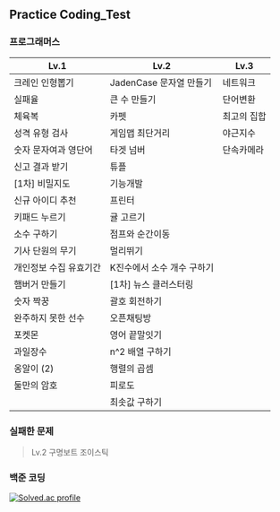 ## Practice Coding_Test

### 프로그래머스

| **Lv.1**               | **Lv.2**                   | **Lv.3**    |
| ---------------------- | -------------------------- | ----------- |
| 크레인 인형뽑기        | JadenCase 문자열 만들기    | 네트워크    |
| 실패율                 | 큰 수 만들기               | 단어변환    |
| 체육복                 | 카펫                       | 최고의 집합 |
| 성격 유형 검사         | 게임맵 최단거리            | 야근지수    |
| 숫자 문자여과 영단어   | 타겟 넘버                  | 단속카메라  |
| 신고 결과 받기         | 튜플                       |             |
| [1차] 비밀지도         | 기능개발                   |             |
| 신규 아이디 추천       | 프린터                     |             |
| 키패드 누르기          | 귤 고르기                  |             |
| 소수 구하기            | 점프와 순간이동            |             |
| 기사 단원의 무기       | 멀리뛰기                   |             |
| 개인정보 수집 유효기간 | K진수에서 소수 개수 구하기 |             |
| 햄버거 만들기          | [1차] 뉴스 클러스터링      |             |
| 숫자 짝꿍              | 괄호 회전하기              |             |
| 완주하지 못한 선수     | 오픈채팅방                 |             |
| 포켓몬                 | 영어 끝말잇기              |             |
| 과일장수               | n^2 배열 구하기            |             |
| 옹알이 (2)             | 행렬의 곱셈                |             |
| 둘만의 암호            | 피로도                     |             |
|                        | 최솟값 구하기              |             |

### 실패한 문제

> Lv.2 구명보트 조이스틱

### 백준 코딩

[![Solved.ac
profile](http://mazassumnida.wtf/api/v2/generate_badge?boj=eodrmfdl1004)](https://solved.ac/eodrmfdl1004)
